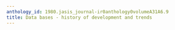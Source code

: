 ```yaml
---
anthology_id: 1980.jasis_journal-ir0anthology0volumeA31A6.9
title: Data bases - history of development and trends
---
```

